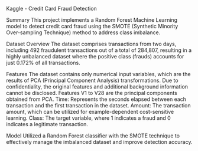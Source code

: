 Kaggle - Credit Card Fraud Detection

Summary
This project implements a Random Forest Machine Learning model to detect credit card fraud using the SMOTE (Synthetic Minority Over-sampling Technique) method to address class imbalance.

Dataset Overview
The dataset comprises transactions from two days, including 492 fraudulent transactions out of a total of 284,807, resulting in a highly unbalanced dataset where the positive class (frauds) accounts for just 0.172% of all transactions.

Features
The dataset contains only numerical input variables, which are the results of PCA (Principal Component Analysis) transformations. Due to confidentiality, the original features and additional background information cannot be disclosed.
Features V1 to V28 are the principal components obtained from PCA.
Time: Represents the seconds elapsed between each transaction and the first transaction in the dataset.
Amount: The transaction amount, which can be utilized for example-dependent cost-sensitive learning.
Class: The target variable, where 1 indicates a fraud and 0 indicates a legitimate transaction.

Model
Utilized a Random Forest classifier with the SMOTE technique to effectively manage the imbalanced dataset and improve detection accuracy.

